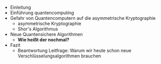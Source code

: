 - Einleitung
- Einführung quantencomputing
- Gefahr von Quantencomputern auf die asymmetrische Kryptographie
    - asymmetrische Kryptographie
    - Shor's Algorithmus
- Neue Quantensichere Algorithmen
    - **Wie heißt der nochmal?**
- Fazit
    - Beantwortung Leitfrage: Warum wir heute schon neue Verschlüsselungsalgorithmen brauchen